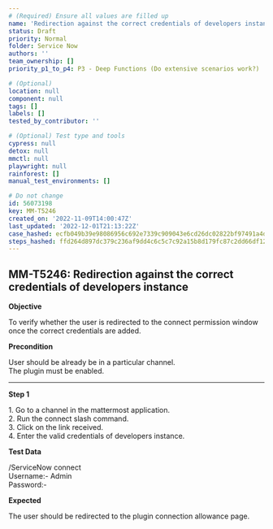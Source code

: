 ```yaml
---
# (Required) Ensure all values are filled up
name: 'Redirection against the correct credentials of developers instance'
status: Draft
priority: Normal
folder: Service Now
authors: ''
team_ownership: []
priority_p1_to_p4: P3 - Deep Functions (Do extensive scenarios work?)

# (Optional)
location: null
component: null
tags: []
labels: []
tested_by_contributor: ''

# (Optional) Test type and tools
cypress: null
detox: null
mmctl: null
playwright: null
rainforest: []
manual_test_environments: []

# Do not change
id: 56073198
key: MM-T5246
created_on: '2022-11-09T14:00:47Z'
last_updated: '2022-12-01T21:13:22Z'
case_hashed: ecfb049b39e98086956c692e7339c909043e6cd26dc02822bf97491a4dd5c2ad51135fee57ed08da78de9b6f0ee7fa48
steps_hashed: ffd264d897dc379c236af9dd4c6c5c7c92a15b8d179fc87c2dd66df12f89f5606219937c476722f177b75d335201fa6d
---
```


<!-- (Auto-generated) Based on frontmatter's "key" and "name" -->

## MM-T5246: Redirection against the correct credentials of developers instance

**Objective**

To verify whether the user is redirected to the connect permission window once the correct credentials are added.

**Precondition**

User should be already be in a particular channel.\
The plugin must be enabled.

---

**Step 1**

1\. Go to a channel in the mattermost application.\
2\. Run the connect slash command.\
3\. Click on the link received.\
4\. Enter the valid credentials of developers instance.

**Test Data**

/ServiceNow connect\
Username:- Admin\
Password:-

**Expected**

The user should be redirected to the plugin connection allowance page.
